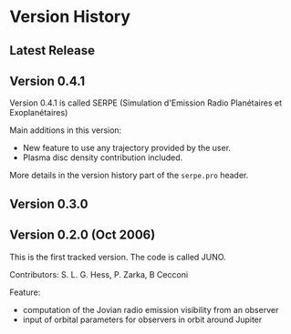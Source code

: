 # Version History

## Latest Release

## Version 0.4.1 
Version 0.4.1 is called SERPE (Simulation d'Emission Radio Planétaires et Exoplanétaires)

Main additions in this version:
- New feature to use any trajectory provided by the user.
- Plasma disc density contribution included. 

More details in the version history part of the `serpe.pro` header. 

## Version 0.3.0

## Version 0.2.0 (Oct 2006)
This is the first tracked version. The code is called JUNO.

Contributors: S. L. G. Hess, P. Zarka, B Cecconi

Feature:
- computation of the Jovian radio emission visibility from an observer
- input of orbital parameters for observers in orbit around Jupiter 
